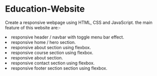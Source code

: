 # Education-Website
Create a responsive webpage using HTML, CSS and JavaScript.
the main feature of this website are:-

<li>responsive header / navbar with toggle menu bar effect.
<li>responsive home / hero section.
<li>responsive about section using flexbox.
<li>responsive course section using flexbox.
<li>responsive about section.
<li>responsive contact section using flexbox.
<li>responsive footer section section using flexbox.
